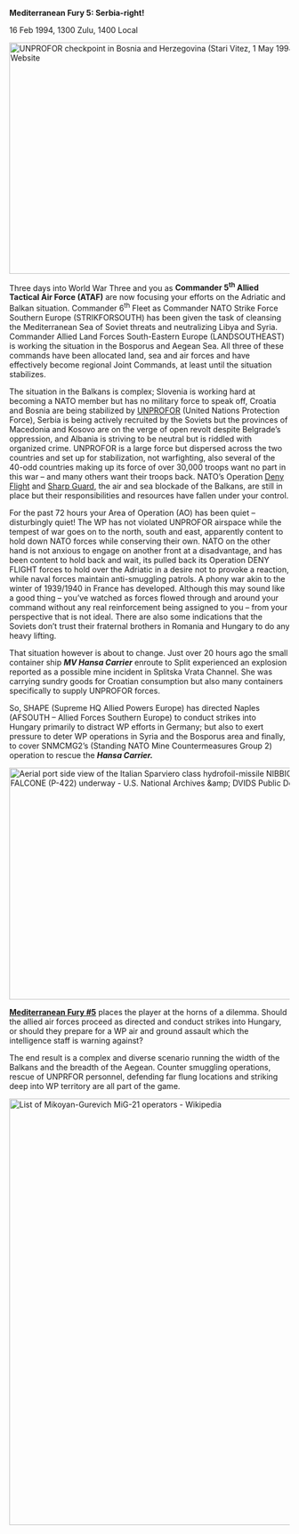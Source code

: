 **Mediterranean Fury 5: Serbia-right!**

16 Feb 1994, 1300 Zulu, 1400 Local

<img src="/assets\images\aar\mf\mf5\media\image1.jpeg" style="width:6.5in;height:4.32917in" alt="UNPROFOR checkpoint in Bosnia and Herzegovina (Stari Vitez, 1 May 1994) - CVCE Website" />

Three days into World War Three and you as **Commander 5<sup>th</sup>
Allied Tactical Air Force (ATAF)** are now focusing your efforts on the
Adriatic and Balkan situation. Commander 6<sup>th</sup> Fleet as
Commander NATO Strike Force Southern Europe (STRIKFORSOUTH) has been
given the task of cleansing the Mediterranean Sea of Soviet threats and
neutralizing Libya and Syria. Commander Allied Land Forces South-Eastern
Europe (LANDSOUTHEAST) is working the situation in the Bosporus and
Aegean Sea. All three of these commands have been allocated land, sea
and air forces and have effectively become regional Joint Commands, at
least until the situation stabilizes.

The situation in the Balkans is complex; Slovenia is working hard at
becoming a NATO member but has no military force to speak off, Croatia
and Bosnia are being stabilized by
[UNPROFOR](https://en.wikipedia.org/wiki/United_Nations_Protection_Force)
(United Nations Protection Force), Serbia is being actively recruited by
the Soviets but the provinces of Macedonia and Kosovo are on the verge
of open revolt despite Belgrade’s oppression, and Albania is striving to
be neutral but is riddled with organized crime. UNPROFOR is a large
force but dispersed across the two countries and set up for
stabilization, not warfighting, also several of the 40-odd countries
making up its force of over 30,000 troops want no part in this war – and
many others want their troops back. NATO’s Operation [Deny
Flight](https://en.wikipedia.org/wiki/Operation_Deny_Flight) and [Sharp
Guard](https://en.wikipedia.org/wiki/Operation_Sharp_Guard), the air and
sea blockade of the Balkans, are still in place but their
responsibilities and resources have fallen under your control.

For the past 72 hours your Area of Operation (AO) has been quiet –
disturbingly quiet! The WP has not violated UNPROFOR airspace while the
tempest of war goes on to the north, south and east, apparently content
to hold down NATO forces while conserving their own. NATO on the other
hand is not anxious to engage on another front at a disadvantage, and
has been content to hold back and wait, its pulled back its Operation
DENY FLIGHT forces to hold over the Adriatic in a desire not to provoke
a reaction, while naval forces maintain anti-smuggling patrols. A phony
war akin to the winter of 1939/1940 in France has developed. Although
this may sound like a good thing – you’ve watched as forces flowed
through and around your command without any real reinforcement being
assigned to you – from your perspective that is not ideal. There are
also some indications that the Soviets don’t trust their fraternal
brothers in Romania and Hungary to do any heavy lifting.

That situation however is about to change. Just over 20 hours ago the
small container ship ***MV Hansa Carrier*** enroute to Split experienced
an explosion reported as a possible mine incident in Splitska Vrata
Channel. She was carrying sundry goods for Croatian consumption but also
many containers specifically to supply UNPROFOR forces.

So, SHAPE (Supreme HQ Allied Powers Europe) has directed Naples (AFSOUTH
– Allied Forces Southern Europe) to conduct strikes into Hungary
primarily to distract WP efforts in Germany; but also to exert pressure
to deter WP operations in Syria and the Bosporus area and finally, to
cover SNMCMG2’s (Standing NATO Mine Countermeasures Group 2) operation
to rescue the ***Hansa Carrier.***

<img src="/assets\images\aar\mf\mf5\media\image2.jpeg" style="width:6.5in;height:4.34792in" alt="Aerial port side view of the Italian Sparviero class hydrofoil-missile NIBBIO P-421) and FALCONE (P-422) underway - U.S. National Archives &amp;amp; DVIDS Public Domain Search" />

**<u>Mediterranean Fury \#5</u>** places the player at the horns of a
dilemma. Should the allied air forces proceed as directed and conduct
strikes into Hungary, or should they prepare for a WP air and ground
assault which the intelligence staff is warning against?

The end result is a complex and diverse scenario running the width of
the Balkans and the breadth of the Aegean. Counter smuggling operations,
rescue of UNPRFOR personnel, defending far flung locations and striking
deep into WP territory are all part of the game.

<img src="/assets\images\aar\mf\mf5\media\image3.jpeg" style="width:6.5in;height:7.98542in" alt="List of Mikoyan-Gurevich MiG-21 operators - Wikipedia" />
